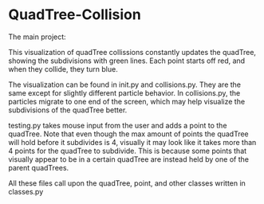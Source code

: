 # QuadTree-Collision

The main project:

This visualization of quadTree collissions constantly updates the quadTree, showing the subdivisions with green lines. Each point starts off red, and when they collide, they turn blue.

The visualization can be found in init.py and collisions.py. They are the same except for slightly different particle behavior. In collisions.py, the particles migrate to one end of the screen, which may help visualize the subdivisions of the quadTree better.

testing.py takes mouse input from the user and adds a point to the quadTree. Note that even though the max amount of points the quadTree will hold before it subdivides is 4, visually it may look like it takes more than 4 points for the quadTree to subdivide. This is because some points that visually appear to be in a certain quadTree are instead held by one of the parent quadTrees.

All these files call upon the quadTree, point, and other classes written in classes.py
